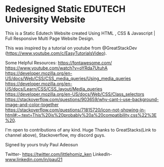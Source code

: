 # Redesigned Static EDUTECH University Website

This is a Static Edutech Website created Using HTML , CSS & Javascript | Full Responsive Multi Page Website Design.


This was inspired by a tutorial on youtube from @GreatStackDev (https://www.youtube.com/c/EasyTutorialsVideo). 

Some Helpful Resources:
https://fontawesome.com/
https://www.youtube.com/watch?v=oYRda7UtuhA
https://developer.mozilla.org/en-US/docs/Web/CSS/CSS_media_queries/Using_media_queries
https://developer.mozilla.org/en-US/docs/Learn/CSS/CSS_layout/Media_queries
https://developer.mozilla.org/en-US/docs/Web/CSS/Class_selectors
https://stackoverflow.com/questions/903659/why-cant-i-use-background-image-and-color-together
https://stackoverflow.com/questions/71815720/icon-not-showing-in-html#:~:text=This%20is%20probably%20a%20compatibility,css%22%3E%20.


I'm open to contributions of any kind. Huge Thanks to GreatStacks(Link to channel above), Stackoverflow, my discord guys. 


Signed by yours truly Paul Adeosun

Twitter- https://twitter.com/littlehomiz_ken
Linkedln- www.linkedin.com/in/paul21